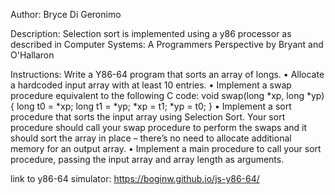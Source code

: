 Author: Bryce Di Geronimo

Description: Selection sort is implemented using a y86 processor as described in Computer Systems: A Programmers Perspective by Bryant and O'Hallaron

Instructions:
Write a Y86-64 program that sorts an array of longs.
	• Allocate a hardcoded input array with at least 10 entries.
	• Implement a swap procedure equivalent to the following C code:
	void swap(long *xp, long *yp) {
	 long t0 = *xp;
	 long t1 = *yp;
	 *xp = t1;
	 *yp = t0;
	}
	• Implement a sort procedure that sorts the input array using Selection Sort. Your
	sort procedure should call your swap procedure to perform the swaps and it should sort
	the array in place – there’s no need to allocate additional memory for an output array.
	• Implement a main procedure to call your sort procedure, passing the input array
	and array length as arguments.


link to y86-64 simulator: https://boginw.github.io/js-y86-64/